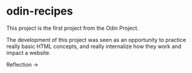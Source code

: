 # odin-recipes
This project is the first project from the Odin Project.

The development of this project was seen as an opportunity to practice really basic HTML concepts, and really internalize how they work and impact a website.

Reflection -> 